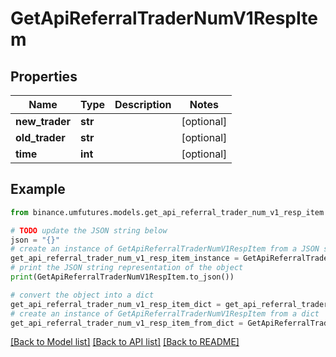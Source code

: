 # GetApiReferralTraderNumV1RespItem


## Properties

Name | Type | Description | Notes
------------ | ------------- | ------------- | -------------
**new_trader** | **str** |  | [optional] 
**old_trader** | **str** |  | [optional] 
**time** | **int** |  | [optional] 

## Example

```python
from binance.umfutures.models.get_api_referral_trader_num_v1_resp_item import GetApiReferralTraderNumV1RespItem

# TODO update the JSON string below
json = "{}"
# create an instance of GetApiReferralTraderNumV1RespItem from a JSON string
get_api_referral_trader_num_v1_resp_item_instance = GetApiReferralTraderNumV1RespItem.from_json(json)
# print the JSON string representation of the object
print(GetApiReferralTraderNumV1RespItem.to_json())

# convert the object into a dict
get_api_referral_trader_num_v1_resp_item_dict = get_api_referral_trader_num_v1_resp_item_instance.to_dict()
# create an instance of GetApiReferralTraderNumV1RespItem from a dict
get_api_referral_trader_num_v1_resp_item_from_dict = GetApiReferralTraderNumV1RespItem.from_dict(get_api_referral_trader_num_v1_resp_item_dict)
```
[[Back to Model list]](../README.md#documentation-for-models) [[Back to API list]](../README.md#documentation-for-api-endpoints) [[Back to README]](../README.md)


